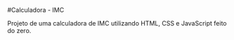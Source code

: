  #Calculadora - IMC

 Projeto de uma calculadora de IMC utilizando HTML, CSS e JavaScript feito do zero.


